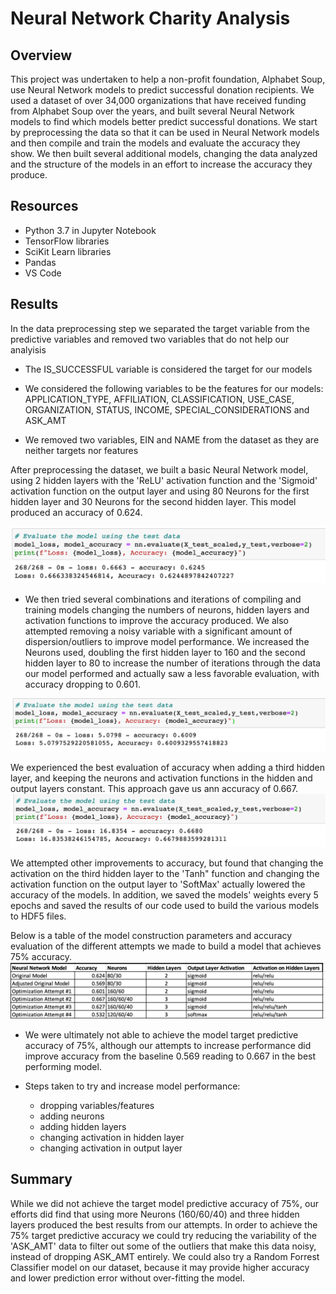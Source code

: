 # Neural Network Charity Analysis

## Overview
This project was undertaken to help a non-profit foundation, Alphabet Soup, use Neural Network models to predict successful donation recipients. We used a dataset of over 34,000 organizations that have received funding from Alphabet Soup over the years, and built several Neural Network models to find which models better predict successful donations. We start by preprocessing the data so that it can be used in Neural Network models and then compile and train the models and evaluate the accuracy they show.  We then built several additional models, changing the data analyzed and the structure of the models in an effort to increase the accuracy they produce. 

## Resources

* Python 3.7 in Jupyter Notebook
* TensorFlow libraries
* SciKit Learn libraries
* Pandas
* VS Code

## Results
In the data preprocessing step we separated the target variable from the predictive variables and removed two variables that do not help our analyisis

* The IS_SUCCESSFUL variable is considered the target for our models
    
* We considered the following variables to be the features for our models:
    APPLICATION_TYPE, AFFILIATION, CLASSIFICATION, USE_CASE, ORGANIZATION, STATUS, INCOME, SPECIAL_CONSIDERATIONS and ASK_AMT

* We removed two variables, EIN and NAME from the dataset as they are neither targets nor features

After preprocessing the dataset, we built a basic Neural Network model, using 2 hidden layers with the 'ReLU' activation function and the 'Sigmoid' activation function on the output layer and using 80 Neurons for the first hidden layer and 30 Neurons for the second hidden layer. This model produced an accuracy of 0.624.

![Original_NNModel_Accuracy](./Resources/Original_NNModel_Accuracy.png) 


*  We then tried several combinations and iterations of compiling and training models changing the numbers of neurons, hidden layers and activation functions to improve the accuracy produced. We also attempted removing a noisy variable with a significant amount of dispersion/outliers to improve model performance. We increased the Neurons used, doubling the first hidden layer to 160 and the second hidden layer to 80 to increase the number of iterations through the data our model performed and actually saw a less favorable evaluation, with accuracy dropping to 0.601.

![Attempt_1](./Resources/Attempt_1.png) 

We experienced the best evaluation of accuracy when adding a third hidden layer, and keeping the neurons and activation functions in the hidden and output layers constant. This approach gave us ann accuracy of 0.667.
![Attempt_2](./Resources/Attempt_2.png) 

We attempted other improvements to accuracy, but found that changing the activation on the third hidden layer to the 'Tanh" function and changing the activation function on the output layer to 'SoftMax' actually lowered the accuracy of the models. In addition, we saved the models' weights every 5 epochs and saved the results of our code used to build the various models to  HDF5 files.


Below is a table of the model construction parameters and accuracy evaluation of the different attempts we made to build a model that achieves 75% accuracy.
![AccuracyTable](./Resources/AccuracyTable.png) 


* We were ultimately not able to achieve the model target predictive accuracy of 75%, although our attempts to increase performance did improve accuracy from the baseline 0.569 reading to 0.667 in the best performing model.

* Steps taken to try and increase model performance:
    * dropping variables/features
    * adding neurons
    * adding hidden layers
    * changing activation in hidden layer 
    * changing activation in output layer

## Summary 

While we did not achieve the target model predictive accuracy of 75%, our efforts did find that using more Neurons (160/60/40) and three hidden layers produced the best results from our attempts. In order to achieve the 75% target predictive accuracy we could try reducing the variability of the 'ASK_AMT' data to filter out some of the outliers that make this data noisy, instead of dropping ASK_AMT entirely.
We could also try a Random Forrest Classifier model on our dataset, because it may provide higher accuracy and lower prediction error without over-fitting the model.

